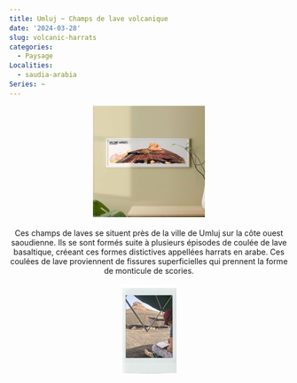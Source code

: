 ```yaml
---
title: Umluj ~ Champs de lave volcanique
date: '2024-03-28'
slug: volcanic-harrats
categories:
  - Paysage
Localities: 
  - saudia-arabia
Series: ~
---
```

<center>
<img alt="[Umluj volcanic harrat" src="volcanic-harrats-featured-image.jpg" width=40%> 
<br>
<br>
 Ces champs de laves se situent près de la ville de Umluj sur la côte ouest saoudienne. Ils se sont formés suite à plusieurs épisodes de coulée de lave basaltique, créeant ces formes distictives appellées harrats en arabe. Ces coulées de lave proviennent de fissures superficielles qui prennent la forme de monticule de scories. 
<br>
<br>
<img alt="[me" src="watercolors-on-site.png" width=20%>
</center>